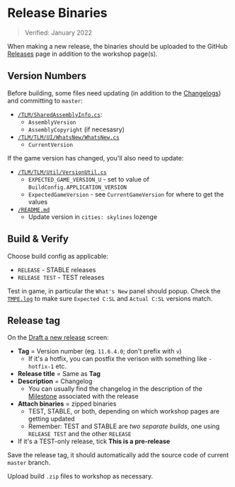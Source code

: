 # Release Binaries

> Verified: January 2022

When making a new release, the binaries should be uploaded to the
GitHub [Releases](https://github.com/krzychu124/Cities-Skylines-Traffic-Manager-President-Edition/releases) page in
addition to the workshop page(s).

## Version Numbers

Before building, some files need updating (in addition to the [Changelogs](Changelogs.md)) and committing to `master`:

* [`/TLM/SharedAssemblyInfo.cs`](https://github.com/CitiesSkylinesMods/TMPE/blob/master/TLM/SharedAssemblyInfo.cs):
    * `AssemblyVersion`
    * `AssemblyCopyright` (if necesasry)
* [`/TLM/TLM/UI/WhatsNew/WhatsNew.cs`](https://github.com/CitiesSkylinesMods/TMPE/blob/master/TLM/TLM/UI/WhatsNew/WhatsNew.cs)
    * `CurrentVersion`

If the game version has changed, you'll also need to update:

* [`/TLM/TLM/Util/VersionUtil.cs`](https://github.com/CitiesSkylinesMods/TMPE/blob/master/TLM/TLM/Util/VersionUtil.cs)
    * `EXPECTED_GAME_VERSION_U` - set to value of `BuildConfig.APPLICATION_VERSION`
    * `ExpectedGameVersion` - see `CurrentGameVersion` for where to get the values
* [`/README.md`](https://github.com/CitiesSkylinesMods/TMPE/blob/master/README.md)
    * Update version in `cities: skylines` lozenge

## Build & Verify

Choose build config as applicable:

* `RELEASE` - STABLE releases
* `RELEASE TEST` - TEST releases

Test in game, in particular the `What's New` panel should popup. Check the [`TMPE.log`](TMPE.log) to make
sure `Expected C:SL` and `Actual C:SL` versions match.

## Release tag

On
the [Draft a new release](https://github.com/krzychu124/Cities-Skylines-Traffic-Manager-President-Edition/releases/new)
screen:

* **Tag** = Version number (eg. `11.6.4.0`; don't prefix with `v`)
    * If it's a hotfix, you can postfix the verison with something like `-hotfix-1` etc.
* **Release title** = Same as **Tag**
* **Description** = Changelog
    * You can usually find the changelog in the description of
      the [Milestone](https://github.com/krzychu124/Cities-Skylines-Traffic-Manager-President-Edition/milestones)
      associated with the release
* **Attach binaries** = zipped binaries
    * TEST, STABLE, or both, depending on which workshop pages are getting updated
    * Remember: TEST and STABLE are _two separate builds_, one using `RELEASE TEST` and the other `RELEASE`
* If it's a TEST-only release, tick **This is a pre-release**

Save the release tag, it should automatically add the source code of current `master` branch.

Upload build `.zip` files to workshop as necessary.